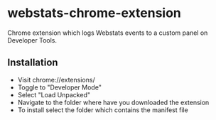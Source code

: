 # webstats-chrome-extension
Chrome extension which logs Webstats events to a custom panel on Developer Tools.

## Installation
- Visit chrome://extensions/  
- Toggle to "Developer Mode"  
- Select "Load Unpacked"  
- Navigate to the folder where have you downloaded the extension  
- To install select the folder which contains the manifest file 
